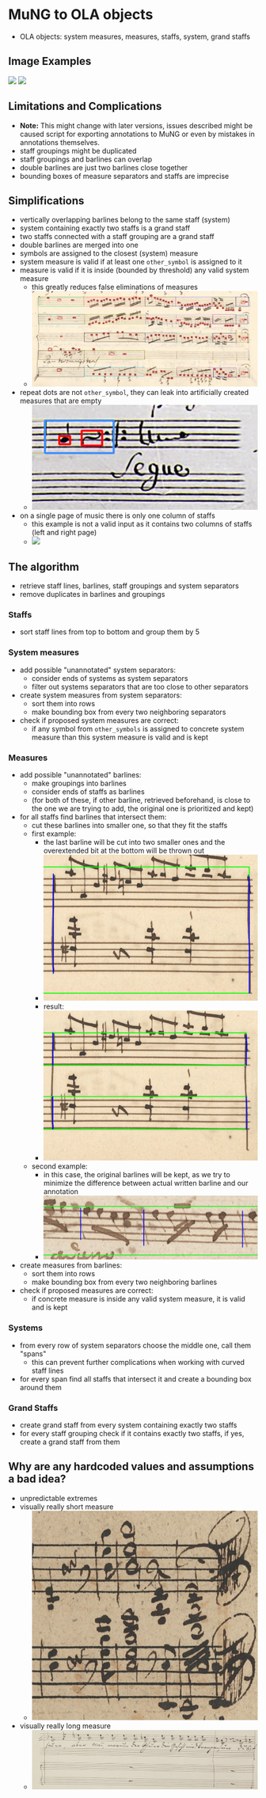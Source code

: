 # MuNG to OLA objects

- OLA objects: system measures, measures, staffs, system, grand staffs

## Image Examples

<p float="middle">
  <img src="docs/mung-good-example.PNG" width="45%" />
  <img src="docs/mung-bad-example.PNG" width="45%" />
</p>

## Limitations and Complications

- **Note:** This might change with later versions, issues described might be caused script for exporting annotations to MuNG or even by mistakes in annotations themselves.
- staff groupings might be duplicated
- staff groupings and barlines can overlap
- double barlines are just two barlines close together
- bounding boxes of measure separators and staffs are imprecise

## Simplifications

- vertically overlapping barlines belong to the same staff (system)
- system containing exactly two staffs is a grand staff
- two staffs connected with a staff grouping are a grand staff
- double barlines are merged into one
- symbols are assigned to the closest (system) measure
- system measure is valid if at least one `other_symbol` is assigned to it
- measure is valid if it is inside (bounded by threshold) any valid system measure
  - this greatly reduces false eliminations of measures
  - ![](docs/valid-empty-measures.png)
- repeat dots are not `other_symbol`, they can leak into artificially created measures that are empty
  - ![](docs/repeat-dots-counterexample.png)
- on a single page of music there is only one column of staffs
  - this example is not a valid input as it contains two columns of staffs (left and right page)
  - ![](https://media.istockphoto.com/id/172717339/photo/music-book.jpg?s=612x612&w=0&k=20&c=IWp0oLhrKnyN0dRS-vonhtrkRubudJm912xkqfmAWes=)

## The algorithm

- retrieve staff lines, barlines, staff groupings and system separators
- remove duplicates in barlines and groupings

### Staffs

- sort staff lines from top to bottom and group them by 5

### System measures

- add possible "unannotated" system separators:
  - consider ends of systems as system separators
  - filter out systems separators that are too close to other separators
- create system measures from system separators:
  - sort them into rows
  - make bounding box from every two neighboring separators
- check if proposed system measures are correct:
  - if any symbol from `other_symbols` is assigned to concrete system measure than this system measure is valid and is kept

### Measures

- add possible "unannotated" barlines:
    - make groupings into barlines
    - consider ends of staffs as barlines
    - (for both of these, if other barline, retrieved beforehand, is close to the one we are trying to add, the original
      one is prioritized and kept)
- for all staffs find barlines that intersect them:
    - cut these barlines into smaller one, so that they fit the staffs
    - first example:
      - the last barline will be cut into two smaller ones and the overextended bit at the bottom will be thrown out
      - ![](docs/minimize-barlines-big.png)
      - result:
      - ![](docs/minimize-barlines-big-resolved.png)
    - second example:
      - in this case, the original barlines will be kept, as we try to minimize the difference between actual written
        barline and our annotation
      - ![](docs/minimize-barlines-small.png)
- create measures from barlines:
  - sort them into rows
  - make bounding box from every two neighboring barlines
- check if proposed measures are correct:
  - if concrete measure is inside any valid system measure, it is valid and is kept

### Systems

- from every row of system separators choose the middle one, call them "spans"
  - this can prevent further complications when working with curved staff lines
- for every span find all staffs that intersect it and create a bounding box around them

### Grand Staffs

- create grand staff from every system containing exactly two staffs
- for every staff grouping check if it contains exactly two staffs, if yes, create a grand staff from them

## Why are any hardcoded values and assumptions a bad idea?

- unpredictable extremes
- visually really short measure
  - ![](docs/hc-bad-idea2.png)
- visually really long measure
  - ![](docs/hc-bad-idea.png)